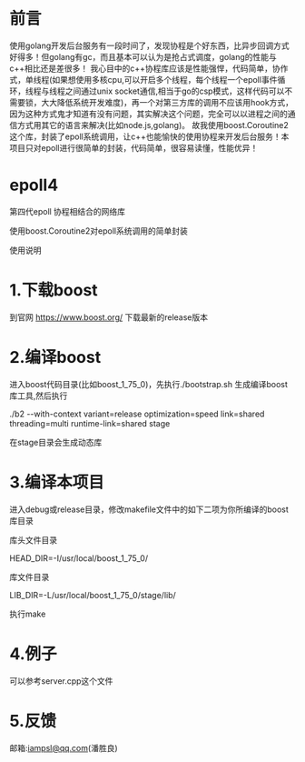# 前言
使用golang开发后台服务有一段时间了，发现协程是个好东西，比异步回调方式好得多！但golang有gc，而且基本可以认为是抢占式调度，golang的性能与c++相比还是差很多！
我心目中的c++协程库应该是性能强悍，代码简单，协作式，单线程(如果想使用多核cpu,可以开启多个线程，每个线程一个epoll事件循环，线程与线程之间通过unix socket通信,相当于go的csp模式，这样代码可以不需要锁，大大降低系统开发难度)，再一个对第三方库的调用不应该用hook方式，因为这种方式鬼才知道有没有问题，其实解决这个问题，完全可以以进程之间的通信方式用其它的语言来解决(比如node.js,golang)。
故我使用boost.Coroutine2这个库，封装了epoll系统调用，让c++也能愉快的使用协程来开发后台服务！本项目只对epoll进行很简单的封装，代码简单，很容易读懂，性能优异！

# epoll4
第四代epoll 协程相结合的网络库

使用boost.Coroutine2对epoll系统调用的简单封装


使用说明

# 1.下载boost

到官网 https://www.boost.org/   下载最新的release版本
# 2.编译boost

进入boost代码目录(比如boost_1_75_0)，先执行./bootstrap.sh 生成编译boost库工具,然后执行

./b2 --with-context variant=release optimization=speed link=shared threading=multi runtime-link=shared stage

在stage目录会生成动态库
# 3.编译本项目

进入debug或release目录，修改makefile文件中的如下二项为你所编译的boost库目录

库头文件目录

HEAD_DIR=-I/usr/local/boost_1_75_0/


库文件目录

LIB_DIR=-L/usr/local/boost_1_75_0/stage/lib/


执行make

# 4.例子
可以参考server.cpp这个文件
# 5.反馈
邮箱:iampsl@qq.com(潘胜良)
